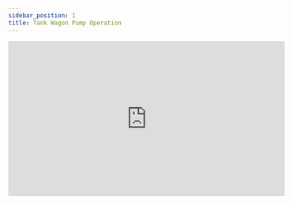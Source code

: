 ```yaml
---
sidebar_position: 1
title: Tank Wagon Pump Operation
---
```


<iframe width="560" height="315" src="https://www.youtube.com/embed/Sl2U-sI78N0" title="YouTube video player" frameborder="0" allow="accelerometer; autoplay; clipboard-write; encrypted-media; gyroscope; picture-in-picture; web-share" allowfullscreen></iframe>